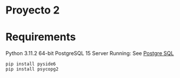 # Proyecto 2
# Requirements
Python 3.11.2 64-bit
PostgreSQL 15 Server Running: See [Postgre SQL](https://www.postgresql.org/download/windows/)
```
pip install pyside6
pip install psycopg2
```
